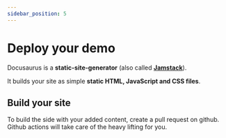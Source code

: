 ```yaml
---
sidebar_position: 5
---
```


# Deploy your demo

Docusaurus is a **static-site-generator** (also called **[Jamstack](https://jamstack.org/)**).

It builds your site as simple **static HTML, JavaScript and CSS files**.

## Build your site

To build the side with your added content, create a pull request on github.
Github actions will take care of the heavy lifting for you.
